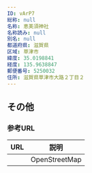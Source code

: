 ```yaml
---
ID: vArP7
総称: null
名称: 恵美須神社
名称読み: null
別名: null
都道府県: 滋賀県
区域: 草津市
緯度: 35.0198841
経度: 135.9638847
郵便番号: 5250032
住所: 滋賀県草津市大路２丁目２
---
```


## その他

### 参考URL

| URL | 説明          |
| --- | ------------- |
|     | OpenStreetMap |

